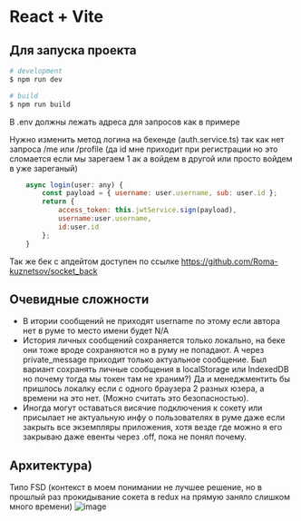 # React + Vite

## Для запуска проекта
```bash
# development
$ npm run dev

# build
$ npm run build
```
В .env должны лежать адреса для запросов как в примере

Нужно изменить метод логина на бекенде (auth.service.ts) так как нет запроса /me или /profile
(да id мне приходит при регистрации но это сломается если мы зарегаем 1 ак а войдем в другой или просто войдем в уже зареганый)
```javascript
    async login(user: any) {
        const payload = { username: user.username, sub: user.id };
        return {
            access_token: this.jwtService.sign(payload),
            username:user.username,
            id:user.id
        };
    }
```

Так же бек с апдейтом доступен по ссылке https://github.com/Roma-kuznetsov/socket_back

## Очевидные сложности
- В итории сообщений не приходят username по этому если автора нет в руме то место имени будет N/A
- История личных сообщений сохраняется только локально, на беке они тоже вроде сохраняются но в руму не попадают. А через private_message приходит только актуальное сообщение.
Был вариант сохранять личные сообщения в localStorage или IndexedDB но почему тогда мы токен там не храним?) Да и менеджментить бы пришлось локалку если с одного браузера 2 разных юзера, а времени на это нет. (Можно считать это безопасностью).
- Иногда могут оставаться висячие подключения к сокету или присылает не актуальную инфу о пользователях в руме даже если закрыть все экземпляры приложения, хотя везде где можно я его закрываю даже евенты через .off, пока не понял почему.

## Архитектура)
Типо FSD (контекст в моем понимании не лучшее решение, но в прошлый раз прокидывание сокета в redux на прямую заняло слишком много времени)
![image](https://github.com/user-attachments/assets/5d12e504-d587-4726-b4ae-f2c46bd05639)

